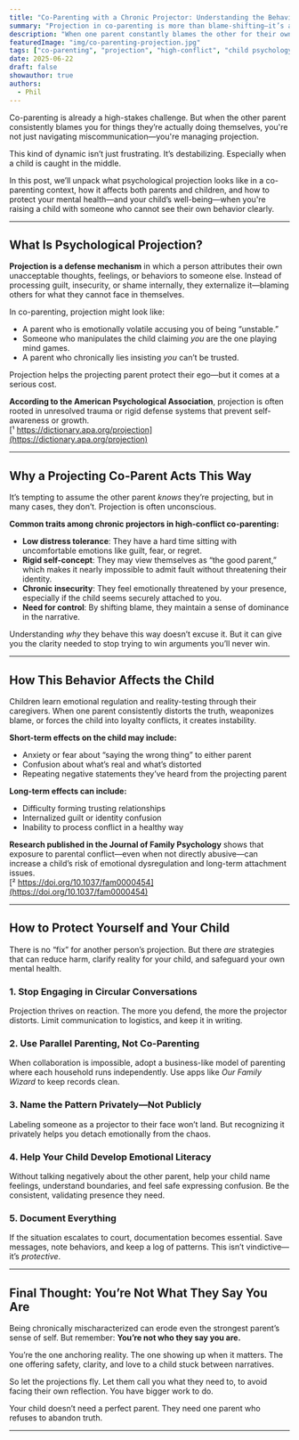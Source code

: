 ```yaml
---
title: "Co-Parenting with a Chronic Projector: Understanding the Behavior and Protecting Your Child"
summary: "Projection in co-parenting is more than blame-shifting—it’s a psychological defense mechanism with real consequences for both parents and children. Learn how to identify it, protect yourself, and support your child."
description: "When one parent constantly blames the other for their own behavior, it creates confusion, conflict, and emotional risk—especially for children. This post explores the psychology of projection, how it affects co-parenting dynamics, and what you can do to stay grounded and protect your child."
featuredImage: "img/co-parenting-projection.jpg"
tags: ["co-parenting", "projection", "high-conflict", "child psychology", "family court"]
date: 2025-06-22
draft: false
showauthor: true
authors:
  - Phil
---
```


<p><span class="dropcap">C</span>o-parenting is already a high-stakes challenge. But when the other parent consistently blames you for things they’re actually doing themselves, you're not just navigating miscommunication—you're managing projection.

This kind of dynamic isn’t just frustrating. It’s destabilizing. Especially when a child is caught in the middle.

In this post, we’ll unpack what psychological projection looks like in a co-parenting context, how it affects both parents and children, and how to protect your mental health—and your child’s well-being—when you're raising a child with someone who cannot see their own behavior clearly.

---

## What Is Psychological Projection?

**Projection is a defense mechanism** in which a person attributes their own unacceptable thoughts, feelings, or behaviors to someone else. Instead of processing guilt, insecurity, or shame internally, they externalize it—blaming others for what they cannot face in themselves.

In co-parenting, projection might look like:

- A parent who is emotionally volatile accusing you of being “unstable.”
- Someone who manipulates the child claiming *you* are the one playing mind games.
- A parent who chronically lies insisting *you* can’t be trusted.

Projection helps the projecting parent protect their ego—but it comes at a serious cost.

**According to the American Psychological Association**, projection is often rooted in unresolved trauma or rigid defense systems that prevent self-awareness or growth.  
[¹ https://dictionary.apa.org/projection](https://dictionary.apa.org/projection)

---

## Why a Projecting Co-Parent Acts This Way

It’s tempting to assume the other parent *knows* they’re projecting, but in many cases, they don’t. Projection is often unconscious.

**Common traits among chronic projectors in high-conflict co-parenting:**

- **Low distress tolerance**: They have a hard time sitting with uncomfortable emotions like guilt, fear, or regret.
- **Rigid self-concept**: They may view themselves as “the good parent,” which makes it nearly impossible to admit fault without threatening their identity.
- **Chronic insecurity**: They feel emotionally threatened by your presence, especially if the child seems securely attached to you.
- **Need for control**: By shifting blame, they maintain a sense of dominance in the narrative.

Understanding *why* they behave this way doesn’t excuse it. But it can give you the clarity needed to stop trying to win arguments you’ll never win.

---

## How This Behavior Affects the Child

Children learn emotional regulation and reality-testing through their caregivers. When one parent consistently distorts the truth, weaponizes blame, or forces the child into loyalty conflicts, it creates instability.

**Short-term effects on the child may include:**

- Anxiety or fear about “saying the wrong thing” to either parent
- Confusion about what’s real and what’s distorted
- Repeating negative statements they’ve heard from the projecting parent

**Long-term effects can include:**

- Difficulty forming trusting relationships
- Internalized guilt or identity confusion
- Inability to process conflict in a healthy way

**Research published in the Journal of Family Psychology** shows that exposure to parental conflict—even when not directly abusive—can increase a child’s risk of emotional dysregulation and long-term attachment issues.  
[² https://doi.org/10.1037/fam0000454](https://doi.org/10.1037/fam0000454)

---

## How to Protect Yourself and Your Child

There is no “fix” for another person’s projection. But there *are* strategies that can reduce harm, clarify reality for your child, and safeguard your own mental health.

### 1. **Stop Engaging in Circular Conversations**  
Projection thrives on reaction. The more you defend, the more the projector distorts. Limit communication to logistics, and keep it in writing.

### 2. **Use Parallel Parenting, Not Co-Parenting**  
When collaboration is impossible, adopt a business-like model of parenting where each household runs independently. Use apps like *Our Family Wizard* to keep records clean.

### 3. **Name the Pattern Privately—Not Publicly**  
Labeling someone as a projector to their face won’t land. But recognizing it privately helps you detach emotionally from the chaos.

### 4. **Help Your Child Develop Emotional Literacy**  
Without talking negatively about the other parent, help your child name feelings, understand boundaries, and feel safe expressing confusion. Be the consistent, validating presence they need.

### 5. **Document Everything**  
If the situation escalates to court, documentation becomes essential. Save messages, note behaviors, and keep a log of patterns. This isn’t vindictive—it’s *protective*.

---

## Final Thought: You’re Not What They Say You Are

Being chronically mischaracterized can erode even the strongest parent’s sense of self. But remember: **You’re not who they say you are.**

You’re the one anchoring reality. The one showing up when it matters. The one offering safety, clarity, and love to a child stuck between narratives.

So let the projections fly. Let them call you what they need to, to avoid facing their own reflection. You have bigger work to do.

Your child doesn’t need a perfect parent. They need one parent who refuses to abandon truth.

---